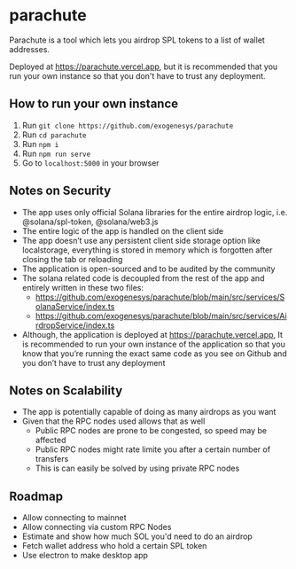 # parachute

Parachute is a tool which lets you airdrop SPL tokens to a list of wallet addresses.

Deployed at https://parachute.vercel.app, but it is recommended that you run your own instance so that you don't have to trust any deployment.

## How to run your own instance
1. Run `git clone https://github.com/exogenesys/parachute`
2. Run `cd parachute`
3. Run `npm i`
4. Run `npm run serve`
5. Go to `localhost:5000` in your browser


## Notes on Security
- The app uses only official Solana libraries for the entire airdrop logic, i.e. @solana/spl-token, @solana/web3.js
- The entire logic of the app is handled on the client side
- The app doesn’t use any persistent client side storage option like localstorage, everything is stored in memory which is forgotten after closing the tab or reloading
- The application is open-sourced and to be audited by the community
- The solana related code is decoupled from the rest of the app and entirely written in these two files:
  - https://github.com/exogenesys/parachute/blob/main/src/services/SolanaService/index.ts
  - https://github.com/exogenesys/parachute/blob/main/src/services/AirdropService/index.ts
- Although, the application is deployed at https://parachute.vercel.app, It is recommended to run your own instance of the application so that you know that you’re running the exact same code as you see on Github and you don’t have to trust any deployment

## Notes on Scalability
- The app is potentially capable of doing as many airdrops as you want
- Given that the RPC nodes used allows that as well
  - Public RPC nodes are prone to be congested, so speed may be affected
  - Public RPC nodes might rate limite you after a certain number of transfers
  - This is can easily be solved by using private RPC nodes

## Roadmap
- Allow connecting to mainnet
- Allow connecting via custom RPC Nodes
- Estimate and show how much SOL you'd need to do an airdrop
- Fetch wallet address who hold a certain SPL token
- Use electron to make desktop app

